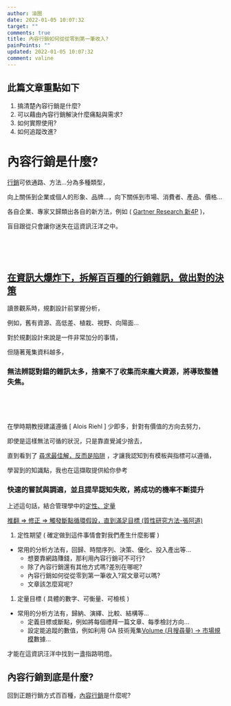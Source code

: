 ```yaml
---
author: 油圈
date: 2022-01-05 10:07:32
target: ""
comments: true
title: 內容行銷如何從從零到第一筆收入?
painPoints: ""
updated: 2022-01-05 10:07:32
comment: valine
---
```

## 此篇文章重點如下

1. 搞清楚內容行銷是什麼?
2. 可以藉由內容行銷解決什麼痛點與需求?
3. 如何實際使用?
4. 如何追蹤改進?

# 內容行銷是什麼?

[行銷](https://en.wikipedia.org/wiki/Marketing)可依通路、方法...分為多種類型，

向上關係到企業或個人的形象、品牌...，向下關係到市場、消費者、產品、價格...

各自企業、專家又歸類出各自的新方法，例如 ( [ Gartner Research 新4P](https://www.managertoday.com.tw/articles/view/64145?) )，

<span class="FontFocus">盲目跟從只會讓你迷失在這資訊汪洋之中。</span>

<br><br><br>

## [在資訊大爆炸下，拆解百百種的行銷雜訊，做出對的決策](https://igrape.net/2ux8p)

讀景觀系時，規劃設計前掌握分析，

例如，舊有資源、高低差、植栽、視野、向陽面...

對於規劃設計來說是一件非常加分的事情，

但隨著蒐集資料越多，

### 無法辨認對錯的雜訊太多，捨棄不了收集而來龐大資源，將導致整體失焦。

<br><br><br>

在學時期教授建議遵循 \[ Alois Riehl ] 少即多，<span class="FontHighLight">針對有價值的方向去努力</span>，

即使是這樣無法可循的狀況，只是靠直覺減少捨去，

直到看到了 [尋求最佳解，反而是陷阱](https://www.businessweekly.com.tw/careers/blog/3008293) ，才讓我認知到有模板與指標可以遵循，

學習到的知識點，我也在這擷取提供給你參考

### <span class="FontFocus FontHighLight">快速的嘗試與調適，並且提早認知失敗，將成功的機率不斷提升</span>

上述這句話，結合管理學中的[定性、定量](https://zhidao.baidu.com/question/583079695.html)

<p class="note note-info"><a target="\\_blank" href="https://daotw.com/%e7%a0%94%e7%a9%b6%e6%96%b9%e6%b3%95" \\_假設 => 推翻 => 修正 => 觸發斷點循環假設，直到滿足目標 (質性研究方法-張阿道)</a></p>

1. 定性期望 ( 確定做到這件事情會對我們產生什麼影響 )

* 常用的分析方法有，回歸、時間序列、決策、優化、投入產出等...
  * 想要靠網路賺錢，那利用內容行銷可不可行?
  * 除了內容行銷還有其他方式嗎?差別在哪呢?
  * 內容行銷如何從從零到第一筆收入?寫文章可以嗎?
  * 文章該怎麼寫呢?

1. 定量目標 ( 具體的數字、可衡量、可檢核 )

* 常用的分析方法有，歸納、演繹、比較、結構等...
  * 定義目標或斷點，例如將每個禮拜一篇文章、每季檢討方向...
  * 設定能追蹤的數值，例如利用 GA 技術蒐集[Volume (月搜尋量) → 市場規模](https://daotw.com/stp%E8%A1%8C%E9%8A%B7%E7%AD%96%E7%95%A5/)數據...

才能在這資訊汪洋中找到一盞指路明燈。

## 內容行銷到底是什麼?

回到正題行銷方式百百種，[內容行銷](https://en.wikipedia.org/wiki/Content_marketing)是什麼呢?